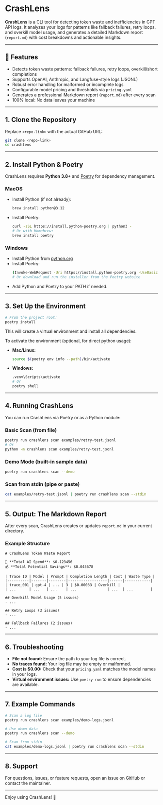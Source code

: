 # CrashLens

**CrashLens** is a CLI tool for detecting token waste and inefficiencies in GPT API logs. It analyzes your logs for patterns like fallback failures, retry loops, and overkill model usage, and generates a detailed Markdown report (`report.md`) with cost breakdowns and actionable insights.

---

## 🚀 Features
- Detects token waste patterns: fallback failures, retry loops, overkill/short completions
- Supports OpenAI, Anthropic, and Langfuse-style logs (JSONL)
- Robust error handling for malformed or incomplete logs
- Configurable model pricing and thresholds via `pricing.yaml`
- Generates a professional Markdown report (`report.md`) after every scan
- 100% local: No data leaves your machine

---

## 1. Clone the Repository

Replace `<repo-link>` with the actual GitHub URL:

```sh
git clone <repo-link>
cd crashlens
```

---

## 2. Install Python & Poetry

CrashLens requires **Python 3.8+** and [Poetry](https://python-poetry.org/) for dependency management.

### MacOS
- Install Python (if not already):
  ```sh
  brew install python@3.12
  ```
- Install Poetry:
  ```sh
  curl -sSL https://install.python-poetry.org | python3 -
  # Or with Homebrew:
  brew install poetry
  ```

### Windows
- Install Python from [python.org](https://www.python.org/downloads/)
- Install Poetry:
  ```sh
  (Invoke-WebRequest -Uri https://install.python-poetry.org -UseBasicParsing | python -)
  # Or download and run the installer from the Poetry website
  ```
- Add Python and Poetry to your PATH if needed.

---

## 3. Set Up the Environment

```sh
# From the project root:
poetry install
```

This will create a virtual environment and install all dependencies.

To activate the environment (optional, for direct python usage):
- **Mac/Linux:**
  ```sh
  source $(poetry env info --path)/bin/activate
  ```
- **Windows:**
  ```sh
  .venv\Scripts\activate
  # Or
  poetry shell
  ```

---

## 4. Running CrashLens

You can run CrashLens via Poetry or as a Python module:

### Basic Scan (from file)
```sh
poetry run crashlens scan examples/retry-test.jsonl
# Or
python -m crashlens scan examples/retry-test.jsonl
```

### Demo Mode (built-in sample data)
```sh
poetry run crashlens scan --demo
```

### Scan from stdin (pipe or paste)
```sh
cat examples/retry-test.jsonl | poetry run crashlens scan --stdin
```

---

## 5. Output: The Markdown Report

After every scan, CrashLens creates or updates `report.md` in your current directory.

### Example Structure
```
# CrashLens Token Waste Report

🧾 **Total AI Spend**: $0.123456
💰 **Total Potential Savings**: $0.045678

| Trace ID | Model | Prompt | Completion Length | Cost | Waste Type |
|----------|-------|--------|------------------|------|------------|
| trace_001 | gpt-4 | ... | 3 | $0.00033 | Overkill |
| ...      | ...   | ...    | ...              | ...  | ...        |

## Overkill Model Usage (5 issues)
- ...

## Retry Loops (3 issues)
- ...

## Fallback Failures (2 issues)
- ...
```

---

## 6. Troubleshooting
- **File not found:** Ensure the path to your log file is correct.
- **No traces found:** Your log file may be empty or malformed.
- **Cost is $0.00:** Check that your `pricing.yaml` matches the model names in your logs.
- **Virtual environment issues:** Use `poetry run` to ensure dependencies are available.

---

## 7. Example Commands

```sh
# Scan a log file
poetry run crashlens scan examples/demo-logs.jsonl

# Use demo data
poetry run crashlens scan --demo

# Scan from stdin
cat examples/demo-logs.jsonl | poetry run crashlens scan --stdin
```

---

## 8. Support
For questions, issues, or feature requests, open an issue on GitHub or contact the maintainer.

---

Enjoy using CrashLens! 🎯 
